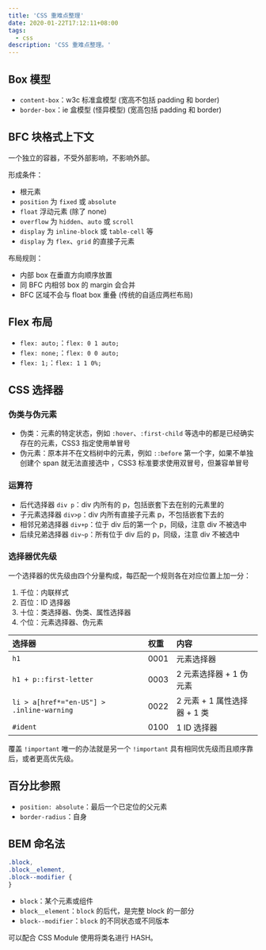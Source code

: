 ```yaml
---
title: 'CSS 重难点整理'
date: 2020-01-22T17:12:11+08:00
tags:
  - css
description: 'CSS 重难点整理。'
---
```


## Box 模型

- `content-box`：w3c 标准盒模型 (宽高不包括 padding 和 border)
- `border-box`：ie 盒模型 (怪异模型) (宽高包括 padding 和 border)

## BFC 块格式上下文

一个独立的容器，不受外部影响，不影响外部。

形成条件：

- 根元素
- `position` 为 `fixed` 或 `absolute`
- `float` 浮动元素 (除了 none)
- `overflow` 为 `hidden`、`auto` 或 `scroll`
- `display` 为 `inline-block` 或 `table-cell` 等
- `display` 为 `flex`、`grid` 的直接子元素

布局规则：

- 内部 box 在垂直方向顺序放置
- 同 BFC 内相邻 box 的 margin 会合并
- BFC 区域不会与 float box 重叠 (传统的自适应两栏布局)

## Flex 布局

- `flex: auto;`：`flex: 0 1 auto;`
- `flex: none;`：`flex: 0 0 auto;`
- `flex: 1;`：`flex: 1 1 0%;`

## CSS 选择器

### 伪类与伪元素

- 伪类：元素的特定状态，例如 `:hover`、`:first-child` 等选中的都是已经确实存在的元素，CSS3 指定使用单冒号
- 伪元素：原本并不在文档树中的元素，例如 `::before` 第一个字，如果不单独创建个 span 就无法直接选中 ，CSS3 标准要求使用双冒号，但兼容单冒号

### 运算符

- 后代选择器 `div p`：div 内所有的 p，包括嵌套下去在别的元素里的
- 子元素选择器 `div>p`：div 内所有直接子元素 p，不包括嵌套下去的
- 相邻兄弟选择器 `div+p`：位于 div 后的第一个 p，同级，注意 div 不被选中
- 后续兄弟选择器 `div~p`：所有位于 div 后的 p，同级，注意 div 不被选中

### 选择器优先级

一个选择器的优先级由四个分量构成，每匹配一个规则各在对应位置上加一分：

1. 千位：内联样式
2. 百位：ID 选择器
3. 十位：类选择器、伪类、属性选择器
4. 个位：元素选择器、伪元素

| 选择器                                    | 权重 | 内容                         |
| :---------------------------------------- | :--- | :--------------------------- |
| `h1`                                      | 0001 | 元素选择器                   |
| `h1 + p::first-letter`                    | 0003 | 2 元素选择器 + 1 伪元素      |
| `li > a[href*="en-US"] > .inline-warning` | 0022 | 2 元素 + 1 属性选择器 + 1 类 |
| `#ident`                                  | 0100 | 1 ID 选择器                  |

覆盖 `!important` 唯一的办法就是另一个 `!important` 具有相同优先级而且顺序靠后，或者更高优先级。

## 百分比参照

- `position: absolute`：最后一个已定位的父元素
- `border-radius`：自身

## BEM 命名法

```css
.block,
.block__element,
.block--modifier {
}
```

- `block`：某个元素或组件
- `block__element`：`block` 的后代，是完整 block 的一部分
- `block--modifier`：`block` 的不同状态或不同版本

可以配合 CSS Module 使用将类名进行 HASH。
